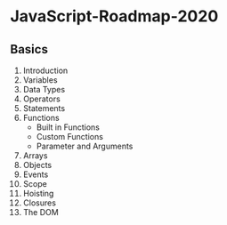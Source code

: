 # JavaScript-Roadmap-2020

## Basics

1. Introduction
2. Variables
3. Data Types
4. Operators
5. Statements
6. Functions
	 - Built in Functions
	 - Custom Functions
	 - Parameter and Arguments
7. Arrays 
8. Objects
9.  Events
10. Scope
11. Hoisting
12.  Closures
13. The DOM  
<!--stackedit_data:
eyJoaXN0b3J5IjpbLTIwNTkxNDA0ODYsMTQ3MjUzOTQzMywtNz
k5NzE0MzgwLC0xNDk2NzE0MDkxLC0xNzE1OTA4OTQ3LC0xMDk4
MDE3MjhdfQ==
-->